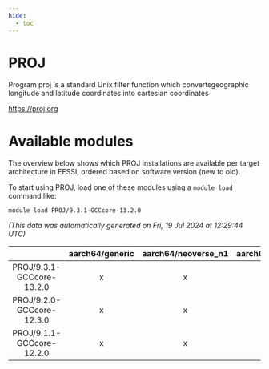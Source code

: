 ```yaml
---
hide:
  - toc
---
```


PROJ
====


Program proj is a standard Unix filter function which convertsgeographic longitude and latitude coordinates into cartesian coordinates

https://proj.org
# Available modules


The overview below shows which PROJ installations are available per target architecture in EESSI, ordered based on software version (new to old).

To start using PROJ, load one of these modules using a `module load` command like:

```shell
module load PROJ/9.3.1-GCCcore-13.2.0
```

*(This data was automatically generated on Fri, 19 Jul 2024 at 12:29:44 UTC)*  

| |aarch64/generic|aarch64/neoverse_n1|aarch64/neoverse_v1|x86_64/generic|x86_64/amd/zen2|x86_64/amd/zen3|x86_64/intel/haswell|x86_64/intel/skylake_avx512|
| :---: | :---: | :---: | :---: | :---: | :---: | :---: | :---: | :---: |
|PROJ/9.3.1-GCCcore-13.2.0|x|x|x|x|x|x|x|x|
|PROJ/9.2.0-GCCcore-12.3.0|x|x|x|x|x|x|x|x|
|PROJ/9.1.1-GCCcore-12.2.0|x|x|x|x|x|x|x|x|

